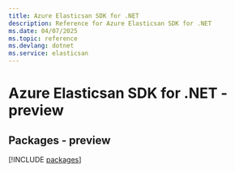 ```yaml
---
title: Azure Elasticsan SDK for .NET
description: Reference for Azure Elasticsan SDK for .NET
ms.date: 04/07/2025
ms.topic: reference
ms.devlang: dotnet
ms.service: elasticsan
---
```

# Azure Elasticsan SDK for .NET - preview
## Packages - preview
[!INCLUDE [packages](elasticsan-index.md)]